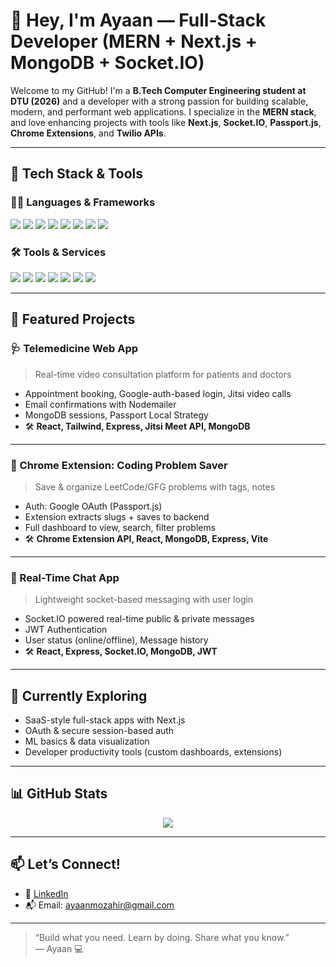 # 👋 Hey, I'm Ayaan — Full-Stack Developer (MERN + Next.js + MongoDB + Socket.IO)

Welcome to my GitHub! I'm a **B.Tech Computer Engineering student at DTU (2026)** and a developer with a strong passion for building scalable, modern, and performant web applications. I specialize in the **MERN stack**, and love enhancing projects with tools like **Next.js**, **Socket.IO**, **Passport.js**, **Chrome Extensions**, and **Twilio APIs**.

---

## 🧠 Tech Stack & Tools

### 👨‍💻 Languages & Frameworks

<p align="left">
  <img src="https://img.shields.io/badge/-JavaScript-F7DF1E?style=for-the-badge&logo=javascript&logoColor=000" />
  <img src="https://img.shields.io/badge/-Node.js-339933?style=for-the-badge&logo=nodedotjs&logoColor=white" />
  <img src="https://img.shields.io/badge/-Express-000000?style=for-the-badge&logo=express&logoColor=white" />
  <img src="https://img.shields.io/badge/-React-61DAFB?style=for-the-badge&logo=react&logoColor=000" />
  <img src="https://img.shields.io/badge/-Next.js-000?style=for-the-badge&logo=nextdotjs&logoColor=white" />
  <img src="https://img.shields.io/badge/-MongoDB-47A248?style=for-the-badge&logo=mongodb&logoColor=white" />
  <img src="https://img.shields.io/badge/-Tailwind-06B6D4?style=for-the-badge&logo=tailwindcss&logoColor=white" />
  <img src="https://img.shields.io/badge/-Socket.IO-010101?style=for-the-badge&logo=socket.io&logoColor=white" />
</p>

### 🛠️ Tools & Services

<p align="left">
  <img src="https://img.shields.io/badge/-GitHub-181717?style=for-the-badge&logo=github&logoColor=white" />
  <img src="https://img.shields.io/badge/-Render-46E3B7?style=for-the-badge&logo=render&logoColor=white" />
  <img src="https://img.shields.io/badge/-Vercel-000?style=for-the-badge&logo=vercel&logoColor=white" />
  <img src="https://img.shields.io/badge/-Postman-FF6C37?style=for-the-badge&logo=postman&logoColor=white" />
  <img src="https://img.shields.io/badge/-Nodemailer-0A0A0A?style=for-the-badge&logo=maildotru&logoColor=white" />
  <img src="https://img.shields.io/badge/-Jitsi-0082FC?style=for-the-badge&logo=meetup&logoColor=white" />
  <img src="https://img.shields.io/badge/-Passport.js-34A853?style=for-the-badge&logo=google&logoColor=white" />
</p>

---

## 📌 Featured Projects

### 🩺 Telemedicine Web App  
> Real-time video consultation platform for patients and doctors

- Appointment booking, Google-auth-based login, Jitsi video calls
- Email confirmations with Nodemailer
- MongoDB sessions, Passport Local Strategy
- 🛠️ **React, Tailwind, Express, Jitsi Meet API, MongoDB**

---

### 📎 Chrome Extension: Coding Problem Saver  
> Save & organize LeetCode/GFG problems with tags, notes

- Auth: Google OAuth (Passport.js)
- Extension extracts slugs + saves to backend
- Full dashboard to view, search, filter problems
- 🛠️ **Chrome Extension API, React, MongoDB, Express, Vite**

---

### 💬 Real-Time Chat App  
> Lightweight socket-based messaging with user login

- Socket.IO powered real-time public & private messages
- JWT Authentication
- User status (online/offline), Message history
- 🛠️ **React, Express, Socket.IO, MongoDB, JWT**

---

## 💼 Currently Exploring

- SaaS-style full-stack apps with Next.js
- OAuth & secure session-based auth
- ML basics & data visualization
- Developer productivity tools (custom dashboards, extensions)

---

## 📊 GitHub Stats

<p align="center">
  <img src="https://github-readme-stats.vercel.app/api?username=ayaanhere&show_icons=true&theme=tokyonight" />
</p>

---

## 📫 Let’s Connect!

- 🔗 [LinkedIn](https://www.linkedin.com/in/ayaan-mozahir-99b557255/)
- 📬 Email: ayaanmozahir@gmail.com

---

> “Build what you need. Learn by doing. Share what you know.”  
> — Ayaan 💻
